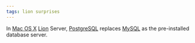 ```yaml
---
tags: lion surprises
---
```


In [Mac OS X](/wiki/Mac_OS_X) [Lion](/wiki/Lion) Server, [PostgreSQL](/wiki/PostgreSQL) replaces [MySQL](/wiki/MySQL) as the pre-installed database server.
